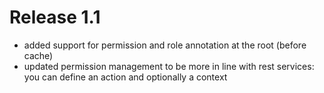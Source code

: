 # Release 1.1

- added support for permission and role annotation at the root (before cache)
- updated permission management to be more in line with rest services: you can define an action and optionally a context

